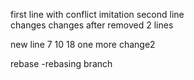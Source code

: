 first line with conflict imitation
second line         
changes
changes after removed 2 lines

new line 7 10 18
one more change2

rebase -rebasing branch